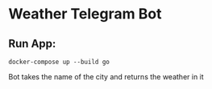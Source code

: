 # Weather Telegram Bot
## Run App:
```
docker-compose up --build go
```
Bot takes the name of the city and returns the weather in it